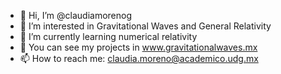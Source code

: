- 👋 Hi, I’m @claudiamorenog
- 👀 I’m interested in Gravitational Waves and General Relativity
- 🌱 I’m currently learning numerical relativity
- 💞️ You can see my projects in www.gravitationalwaves.mx
- 📫 How to reach me: claudia.moreno@academico.udg.mx

<!---
claudiamorenog/claudiamorenog is a ✨ special ✨ repository because its `README.md` (this file) appears on your GitHub profile.
You can click the Preview link to take a look at your changes.
--->
